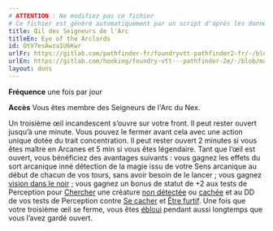 ```yaml
---
# ATTENTION : Ne modifiez pas ce fichier
# Ce fichier est généré automatiquement par un script d'après les données du module Foundry VTT officiel et de sa traduction
title: Œil des Seigneurs de l'Arc
titleEn: Eye of the Arclords
id: OtV7esAwza1U6Kwr
urlFr: https://gitlab.com/pathfinder-fr/foundryvtt-pathfinder2-fr/-/blob/master/data/feats/OtV7esAwza1U6Kwr.htm
urlEn: https://gitlab.com/hooking/foundry-vtt---pathfinder-2e/-/blob/master/packs/data/feats.db/eye-of-the-arclords.json
layout: dons
---
```

**Fréquence** une fois par jour

**Accès** Vous êtes membre des Seigneurs de l'Arc du Nex.

Un troisième œil incandescent s’ouvre sur votre front. Il peut rester ouvert jusqu’à une minute. Vous pouvez le fermer avant cela avec une action unique dotée du trait concentration. Il peut rester ouvert 2 minutes si vous êtes maître en Arcanes et 5 min si vous êtes légendaire. Tant que l’œil est ouvert, vous bénéficiez des avantages suivants : vous gagnez les effets du sort arcanique inné détection de la magie issu de votre Sens arcanique au début de chacun de vos tours, sans avoir besoin de le lancer ; vous gagnez [vision dans le noir](../sorts/vision-dans-le-noir.md) ; vous gagnez un bonus de statut de +2 aux tests de Perception pour [Chercher](../actions/chercher.md) une créature [non détectée](../conditions/non-détecté.md) ou [cachée](../conditions/caché.md) et au DD de vos tests de Perception contre [Se cacher](../actions/se-cacher.md) et [Être furtif](../actions/être-furtif.md). Une fois que votre troisième œil se ferme, vous êtes [ébloui](../conditions/ébloui.md) pendant aussi longtemps que vous l’avez gardé ouvert.
